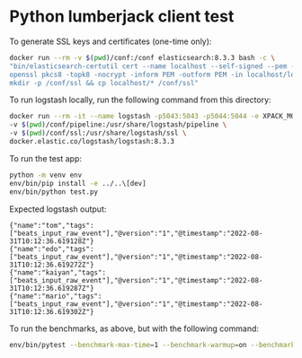# Python lumberjack client test

To generate SSL keys and certificates (one-time only):

```bash
docker run --rm -v $(pwd)/conf:/conf elasticsearch:8.3.3 bash -c \
"bin/elasticsearch-certutil cert --name localhost --self-signed --pem -out cert.zip && unzip cert.zip && \
openssl pkcs8 -topk8 -nocrypt -inform PEM -outform PEM -in localhost/localhost.key -out localhost/localhost.pkcs8.key && \
mkdir -p /conf/ssl && cp localhost/* /conf/ssl"
```

To run logstash locally, run the following command from this directory:

```bash
docker run --rm -it --name logstash -p5043:5043 -p5044:5044 -e XPACK_MONITORING_ENABLED=false \
-v $(pwd)/conf/pipeline:/usr/share/logstash/pipeline \
-v $(pwd)/conf/ssl:/usr/share/logstash/ssl \
docker.elastic.co/logstash/logstash:8.3.3
```

To run the test app: 

```bash
python -m venv env 
env/bin/pip install -e ../..\[dev]
env/bin/python test.py
```

Expected logstash output:
```
{"name":"tom","tags":["beats_input_raw_event"],"@version":"1","@timestamp":"2022-08-31T10:12:36.619128Z"}
{"name":"edo","tags":["beats_input_raw_event"],"@version":"1","@timestamp":"2022-08-31T10:12:36.619272Z"}
{"name":"kaiyan","tags":["beats_input_raw_event"],"@version":"1","@timestamp":"2022-08-31T10:12:36.619287Z"}
{"name":"mario","tags":["beats_input_raw_event"],"@version":"1","@timestamp":"2022-08-31T10:12:36.619302Z"}
```

To run the benchmarks, as above, but with the following command:

```bash
env/bin/pytest --benchmark-max-time=1 --benchmark-warmup=on --benchmark-warmup-iterations=10
```